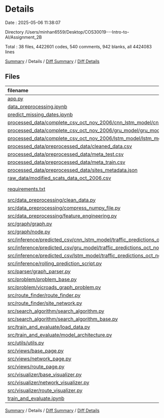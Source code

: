 # Details

Date : 2025-05-06 11:38:07

Directory /Users/minhan6559/Desktop/COS30019---Intro-to-AI/Assignment_2B

Total : 38 files,  4422601 codes, 540 comments, 942 blanks, all 4424083 lines

[Summary](results.md) / Details / [Diff Summary](diff.md) / [Diff Details](diff-details.md)

## Files
| filename | language | code | comment | blank | total |
| :--- | :--- | ---: | ---: | ---: | ---: |
| [app.py](/app.py) | Python | 37 | 7 | 10 | 54 |
| [data\_preprocessing.ipynb](/data_preprocessing.ipynb) | JSON | 396 | 0 | 1 | 397 |
| [predict\_missing\_dates.ipynb](/predict_missing_dates.ipynb) | JSON | 667 | 0 | 1 | 668 |
| [processed\_data/complete\_csv\_oct\_nov\_2006/cnn\_lstm\_model/cnn\_lstm\_model\_complete\_data.csv](/processed_data/complete_csv_oct_nov_2006/cnn_lstm_model/cnn_lstm_model_complete_data.csv) | CSV | 802,273 | 0 | 1 | 802,274 |
| [processed\_data/complete\_csv\_oct\_nov\_2006/gru\_model/gru\_model\_complete\_data.csv](/processed_data/complete_csv_oct_nov_2006/gru_model/gru_model_complete_data.csv) | CSV | 802,273 | 0 | 1 | 802,274 |
| [processed\_data/complete\_csv\_oct\_nov\_2006/lstm\_model/lstm\_model\_complete\_data.csv](/processed_data/complete_csv_oct_nov_2006/lstm_model/lstm_model_complete_data.csv) | CSV | 802,273 | 0 | 1 | 802,274 |
| [processed\_data/preprocessed\_data/cleaned\_data.csv](/processed_data/preprocessed_data/cleaned_data.csv) | CSV | 396,289 | 0 | 1 | 396,290 |
| [processed\_data/preprocessed\_data/meta\_test.csv](/processed_data/preprocessed_data/meta_test.csv) | CSV | 84,481 | 0 | 1 | 84,482 |
| [processed\_data/preprocessed\_data/meta\_train.csv](/processed_data/preprocessed_data/meta_train.csv) | CSV | 307,801 | 0 | 1 | 307,802 |
| [processed\_data/preprocessed\_data/sites\_metadata.json](/processed_data/preprocessed_data/sites_metadata.json) | JSON | 588 | 0 | 0 | 588 |
| [raw\_data/modified\_scats\_data\_oct\_2006.csv](/raw_data/modified_scats_data_oct_2006.csv) | CSV | 4,193 | 0 | 1 | 4,194 |
| [requirements.txt](/requirements.txt) | pip requirements | 12 | 0 | 0 | 12 |
| [src/data\_preprocessing/clean\_data.py](/src/data_preprocessing/clean_data.py) | Python | 353 | 62 | 103 | 518 |
| [src/data\_preprocessing/compress\_numpy\_file.py](/src/data_preprocessing/compress_numpy_file.py) | Python | 42 | 11 | 21 | 74 |
| [src/data\_preprocessing/feature\_engineering.py](/src/data_preprocessing/feature_engineering.py) | Python | 283 | 75 | 108 | 466 |
| [src/graph/graph.py](/src/graph/graph.py) | Python | 15 | 0 | 3 | 18 |
| [src/graph/node.py](/src/graph/node.py) | Python | 60 | 2 | 16 | 78 |
| [src/inference/predicted\_csv/cnn\_lstm\_model/traffic\_predictions\_oct\_nov\_2006.csv](/src/inference/predicted_csv/cnn_lstm_model/traffic_predictions_oct_nov_2006.csv) | CSV | 405,697 | 0 | 1 | 405,698 |
| [src/inference/predicted\_csv/gru\_model/traffic\_predictions\_oct\_nov\_2006.csv](/src/inference/predicted_csv/gru_model/traffic_predictions_oct_nov_2006.csv) | CSV | 405,697 | 0 | 1 | 405,698 |
| [src/inference/predicted\_csv/lstm\_model/traffic\_predictions\_oct\_nov\_2006.csv](/src/inference/predicted_csv/lstm_model/traffic_predictions_oct_nov_2006.csv) | CSV | 405,697 | 0 | 1 | 405,698 |
| [src/inference/rolling\_prediction\_script.py](/src/inference/rolling_prediction_script.py) | Python | 336 | 46 | 74 | 456 |
| [src/parser/graph\_parser.py](/src/parser/graph_parser.py) | Python | 135 | 15 | 32 | 182 |
| [src/problem/problem\_base.py](/src/problem/problem_base.py) | Python | 21 | 1 | 5 | 27 |
| [src/problem/vicroads\_graph\_problem.py](/src/problem/vicroads_graph_problem.py) | Python | 117 | 13 | 31 | 161 |
| [src/route\_finder/route\_finder.py](/src/route_finder/route_finder.py) | Python | 221 | 31 | 51 | 303 |
| [src/route\_finder/site\_network.py](/src/route_finder/site_network.py) | Python | 171 | 28 | 36 | 235 |
| [src/search\_algorithm/search\_algorithm.py](/src/search_algorithm/search_algorithm.py) | Python | 135 | 14 | 59 | 208 |
| [src/search\_algorithm/search\_algorithm\_base.py](/src/search_algorithm/search_algorithm_base.py) | Python | 28 | 0 | 5 | 33 |
| [src/train\_and\_evaluate/load\_data.py](/src/train_and_evaluate/load_data.py) | Python | 53 | 10 | 18 | 81 |
| [src/train\_and\_evaluate/model\_architecture.py](/src/train_and_evaluate/model_architecture.py) | Python | 367 | 68 | 93 | 528 |
| [src/utils/utils.py](/src/utils/utils.py) | Python | 476 | 81 | 136 | 693 |
| [src/views/base\_page.py](/src/views/base_page.py) | Python | 34 | 1 | 4 | 39 |
| [src/views/network\_page.py](/src/views/network_page.py) | Python | 100 | 17 | 24 | 141 |
| [src/views/route\_page.py](/src/views/route_page.py) | Python | 214 | 30 | 44 | 288 |
| [src/visualizer/base\_visualizer.py](/src/visualizer/base_visualizer.py) | Python | 52 | 2 | 7 | 61 |
| [src/visualizer/network\_visualizer.py](/src/visualizer/network_visualizer.py) | Python | 105 | 7 | 16 | 128 |
| [src/visualizer/route\_visualizer.py](/src/visualizer/route_visualizer.py) | Python | 152 | 19 | 33 | 204 |
| [train\_and\_evaluate.ipynb](/train_and_evaluate.ipynb) | JSON | 757 | 0 | 1 | 758 |

[Summary](results.md) / Details / [Diff Summary](diff.md) / [Diff Details](diff-details.md)